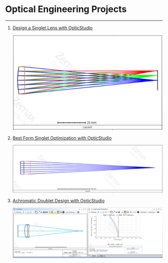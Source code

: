 # Optical Engineering Projects

---

1. <a href='https://htmlpreview.github.io/?https://github.com/raymondngiam/OpticalEngineeringProjects/blob/master/01-SingletDesign/readme.html'>Design a Singlet Lens with OpticStudio</a>

    ![Design a Singlet Lens with OpticStudio](./01-SingletDesign/snapshot.png)
    <br>

2. <a href='https://htmlpreview.github.io/?https://github.com/raymondngiam/OpticalEngineeringProjects/blob/master/02-BestFormSingletOptimization/readme.html'>Best Form Singlet Optimization with OpticStudio</a>

    ![Best Form Singlet Optimization with OpticStudio](./02-BestFormSingletOptimization/snapshot.png)
    <br>

3. <a href='https://htmlpreview.github.io/?https://github.com/raymondngiam/OpticalEngineeringProjects/blob/master/03-AchromatDesign/readme.html'>Achromatic Doublet Design with OpticStudio</a>

    ![Achromatic Doublet Design with OpticStudio](./03-AchromatDesign/snapshot.png)
    <br>
